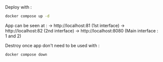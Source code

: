Deploy with :
``` bash
docker compose up -d
```

App can be seen at :
-> http://localhost:81 (1st interface)
-> http://localhost:82 (2nd interface)
-> http://localhost:8080 (Main interface : 1 and 2)

Destroy once app don't need to be used with :
``` bash
docker compose down
```